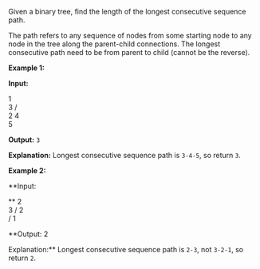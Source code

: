 
Given a binary tree, find the length of the longest consecutive sequence path.

The path refers to any sequence of nodes from some starting node to any node in the tree along the parent-child connections. The longest consecutive path need to be from parent to child (cannot be the reverse).

**Example 1:**

**Input:**

   1
    \
     3
    / \
   2   4
        \
         5

**Output:** `3`

**Explanation:** Longest consecutive sequence path is `3-4-5`, so return `3`.

**Example 2:**

**Input:

**   2
    \
     3
    / 
   2    
  / 
 1

**Output: 2 

Explanation:** Longest consecutive sequence path is `2-3`, not `3-2-1`, so return `2`.